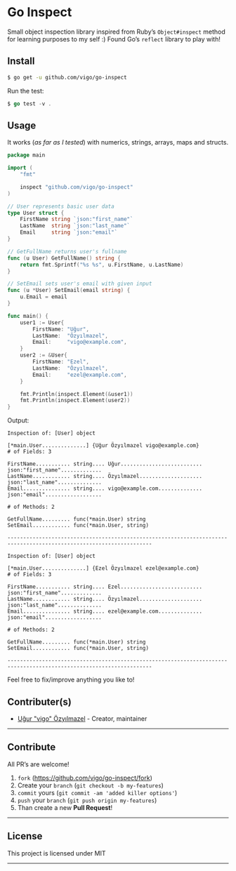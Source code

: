 # Go Inspect

Small object inspection library inspired from Ruby’s `Object#inspect` method for
learning purposes to my self :) Found Go’s `reflect` library to play with!

## Install

```bash
$ go get -u github.com/vigo/go-inspect
```

Run the test:

```go
$ go test -v .
```

## Usage

It works (*as far as I tested*) with numerics, strings, arrays, maps and structs.

```go
package main

import (
	"fmt"

	inspect "github.com/vigo/go-inspect"
)

// User represents basic user data
type User struct {
	FirstName string `json:"first_name"`
	LastName  string `json:"last_name"`
	Email     string `json:"email"`
}

// GetFullName returns user's fullname
func (u User) GetFullName() string {
	return fmt.Sprintf("%s %s", u.FirstName, u.LastName)
}

// SetEmail sets user's email with given input
func (u *User) SetEmail(email string) {
	u.Email = email
}

func main() {
	user1 := User{
		FirstName: "Uğur",
		LastName:  "Özyılmazel",
		Email:     "vigo@example.com",
	}
	user2 := &User{
		FirstName: "Ezel",
		LastName:  "Özyılmazel",
		Email:     "ezel@example.com",
	}

	fmt.Println(inspect.Element(&user1))
	fmt.Println(inspect.Element(user2))
}
```

Output:

    Inspection of: [User] object
    
    [*main.User..............] {Uğur Özyılmazel vigo@example.com}
    # of Fields: 3
    
    FirstName........... string.... Uğur.......................... json:"first_name".............
    LastName............ string.... Özyılmazel.................... json:"last_name"..............
    Email............... string.... vigo@example.com.............. json:"email"..................
    
    # of Methods: 2
    
    GetFullName......... func(*main.User) string
    SetEmail............ func(*main.User, string)
    
    --------------------------------------------------------------------------------------------------------------------
    
    Inspection of: [User] object
    
    [*main.User..............] {Ezel Özyılmazel ezel@example.com}
    # of Fields: 3
    
    FirstName........... string.... Ezel.......................... json:"first_name".............
    LastName............ string.... Özyılmazel.................... json:"last_name"..............
    Email............... string.... ezel@example.com.............. json:"email"..................
    
    # of Methods: 2
    
    GetFullName......... func(*main.User) string
    SetEmail............ func(*main.User, string)
    
    --------------------------------------------------------------------------------------------------------------------

Feel free to fix/improve anything you like to!

## Contributer(s)

* [Uğur "vigo" Özyılmazel](https://github.com/vigo) - Creator, maintainer

---

## Contribute

All PR’s are welcome!

1. `fork` (https://github.com/vigo/go-inspect/fork)
1. Create your `branch` (`git checkout -b my-features`)
1. `commit` yours (`git commit -am 'added killer options'`)
1. `push` your `branch` (`git push origin my-features`)
1. Than create a new **Pull Request**!

---

## License

This project is licensed under MIT

---

